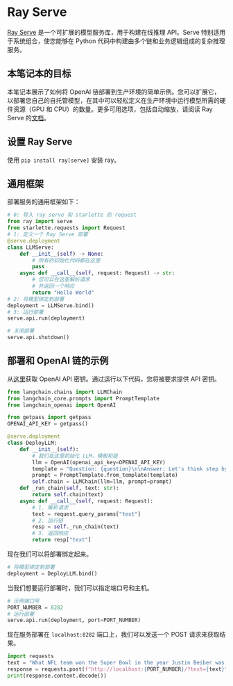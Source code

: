 # Ray Serve

[Ray Serve](https://docs.ray.io/en/latest/serve/index.html) 是一个可扩展的模型服务库，用于构建在线推理 API。Serve 特别适用于系统组合，使您能够在 Python 代码中构建由多个链和业务逻辑组成的复杂推理服务。

## 本笔记本的目标

本笔记本展示了如何将 OpenAI 链部署到生产环境的简单示例。您可以扩展它，以部署您自己的自托管模型，在其中可以轻松定义在生产环境中运行模型所需的硬件资源（GPU 和 CPU）的数量。更多可用选项，包括自动缩放，请阅读 Ray Serve 的[文档](https://docs.ray.io/en/latest/serve/getting_started.html)。

## 设置 Ray Serve

使用 `pip install ray[serve]` 安装 ray。

## 通用框架

部署服务的通用框架如下：

```python
# 0: 导入 ray serve 和 starlette 的 request
from ray import serve
from starlette.requests import Request
# 1: 定义一个 Ray Serve 部署
@serve.deployment
class LLMServe:
    def __init__(self) -> None:
        # 所有的初始化代码都在这里
        pass
    async def __call__(self, request: Request) -> str:
        # 您可以在这里解析请求
        # 并返回一个响应
        return "Hello World"
# 2: 将模型绑定到部署
deployment = LLMServe.bind()
# 3: 运行部署
serve.api.run(deployment)
```

```python
# 关闭部署
serve.api.shutdown()
```

## 部署和 OpenAI 链的示例

从[这里](https://platform.openai.com/account/api-keys)获取 OpenAI API 密钥。通过运行以下代码，您将被要求提供 API 密钥。

```python
from langchain.chains import LLMChain
from langchain_core.prompts import PromptTemplate
from langchain_openai import OpenAI
```

```python
from getpass import getpass
OPENAI_API_KEY = getpass()
```

```python
@serve.deployment
class DeployLLM:
    def __init__(self):
        # 我们在这里初始化 LLM、模板和链
        llm = OpenAI(openai_api_key=OPENAI_API_KEY)
        template = "Question: {question}\n\nAnswer: Let's think step by step."
        prompt = PromptTemplate.from_template(template)
        self.chain = LLMChain(llm=llm, prompt=prompt)
    def _run_chain(self, text: str):
        return self.chain(text)
    async def __call__(self, request: Request):
        # 1. 解析请求
        text = request.query_params["text"]
        # 2. 运行链
        resp = self._run_chain(text)
        # 3. 返回响应
        return resp["text"]
```

现在我们可以将部署绑定起来。

```python
# 将模型绑定到部署
deployment = DeployLLM.bind()
```

当我们想要运行部署时，我们可以指定端口号和主机。

```python
# 示例端口号
PORT_NUMBER = 8282
# 运行部署
serve.api.run(deployment, port=PORT_NUMBER)
```

现在服务部署在 `localhost:8282` 端口上，我们可以发送一个 POST 请求来获取结果。

```python
import requests
text = "What NFL team won the Super Bowl in the year Justin Beiber was born?"
response = requests.post(f"http://localhost:{PORT_NUMBER}/?text={text}")
print(response.content.decode())
```